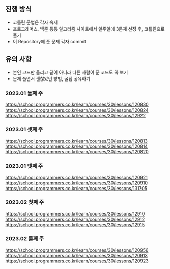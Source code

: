 ## 진행 방식
- 코틀린 문법은 각자 숙지
- 프로그래머스, 백준 등등 알고리즘 사이트에서 일주일에 3문제 선정 후, 코틀린으로 풀기
- 이 Repository에 푼 문제 각자 commit

## 유의 사항
- 본인 코드만 올리고 끝이 아니라 다른 사람이 푼 코드도 꼭 보기
- 문제 풀면서 괜찮았던 방법, 꿀팁 공유하기

### 2023.01 둘째 주
https://school.programmers.co.kr/learn/courses/30/lessons/120830
https://school.programmers.co.kr/learn/courses/30/lessons/120824
https://school.programmers.co.kr/learn/courses/30/lessons/12922

### 2023.01 셋째 주
https://school.programmers.co.kr/learn/courses/30/lessons/120813
https://school.programmers.co.kr/learn/courses/30/lessons/120814
https://school.programmers.co.kr/learn/courses/30/lessons/120820

### 2023.01 넷째 주
https://school.programmers.co.kr/learn/courses/30/lessons/120921
https://school.programmers.co.kr/learn/courses/30/lessons/120910
https://school.programmers.co.kr/learn/courses/30/lessons/131705

### 2023.02 첫째 주
https://school.programmers.co.kr/learn/courses/30/lessons/12910
https://school.programmers.co.kr/learn/courses/30/lessons/12912
https://school.programmers.co.kr/learn/courses/30/lessons/12915

### 2023.02 둘째 주
https://school.programmers.co.kr/learn/courses/30/lessons/120956
https://school.programmers.co.kr/learn/courses/30/lessons/120913
https://school.programmers.co.kr/learn/courses/30/lessons/120923
